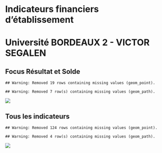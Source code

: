 Indicateurs financiers d’établissement
================

# Université BORDEAUX 2 - VICTOR SEGALEN

## Focus Résultat et Solde

    ## Warning: Removed 19 rows containing missing values (geom_point).

    ## Warning: Removed 7 row(s) containing missing values (geom_path).

![](/home/julien/repo/cpesr/RFC/Finances/Etablissements/université_bordeaux_2___victor_segalen_files/figure-gfm/etab.focus-1.png)<!-- -->

## Tous les indicateurs

    ## Warning: Removed 124 rows containing missing values (geom_point).

    ## Warning: Removed 4 row(s) containing missing values (geom_path).

![](/home/julien/repo/cpesr/RFC/Finances/Etablissements/université_bordeaux_2___victor_segalen_files/figure-gfm/etab-1.png)<!-- -->
